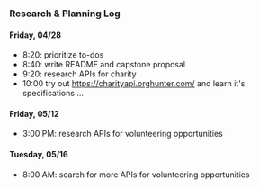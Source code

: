 ### Research & Planning Log
#### Friday, 04/28
* 8:20: prioritize to-dos
* 8:40: write README and capstone proposal
* 9:20: research APIs for charity
* 10:00 try out https://charityapi.orghunter.com/ and learn it's specifications
…

#### Friday, 05/12
* 3:00 PM: research APIs for volunteering opportunities

#### Tuesday, 05/16
* 8:00 AM: search for more APIs for volunteering opportunities

